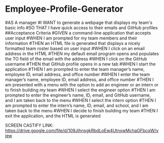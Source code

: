 # Employee-Profile-Generator

#AS A manager
#I WANT to generate a webpage that displays my team's basic info
#SO THAT I have quick access to their emails and GitHub profiles
##Acceptance Criteria
#GIVEN a command-line application that accepts user input
#WHEN I am prompted for my team members and their information
#THEN an HTML file is generated that displays a nicely formatted team roster based on user input
#WHEN I click on an email address in the HTML
#THEN my default email program opens and populates the TO field of the email with the address
#WHEN I click on the GitHub username
#THEN that GitHub profile opens in a new tab
#WHEN I start the application
#THEN I am prompted to enter the team manager’s name, employee ID, email address, and office number
#WHEN I enter the team manager’s name, employee ID, email address, and office number
#THEN I am presented with a menu with the option to add an engineer or an intern or to finish building my team
#WHEN I select the engineer option
#THEN I am prompted to enter the engineer’s name, ID, email, and GitHub username, and I am taken back to the menu
#WHEN I select the intern option
#THEN I am prompted to enter the intern’s name, ID, email, and school, and I am taken back to the menu
#WHEN I decide to finish building my team
#THEN I exit the application, and the HTML is generated

SCREEN CASTIFY LINK: https://drive.google.com/file/d/109JihnsgkRbdLoEw4UtnxwMchaGFbcqW/view

